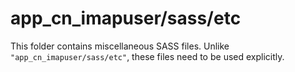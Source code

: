 # app_cn_imapuser/sass/etc

This folder contains miscellaneous SASS files. Unlike `"app_cn_imapuser/sass/etc"`, these files
need to be used explicitly.
